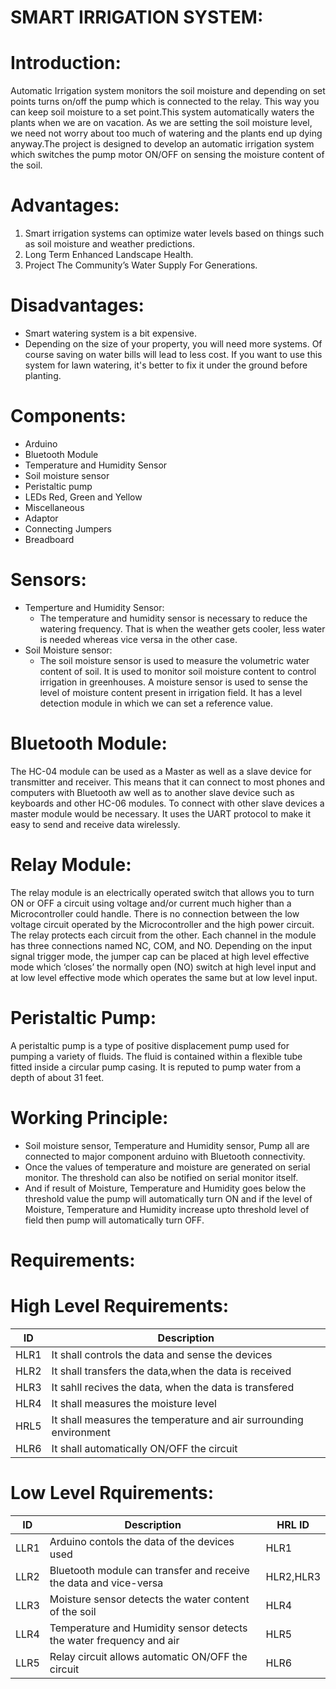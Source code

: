 # SMART IRRIGATION SYSTEM:

# Introduction:
Automatic Irrigation system monitors the soil moisture and depending on set points turns on/off the pump which is connected to the relay. This way you can keep soil moisture to a set point.This system automatically waters the plants when we are on vacation. As we are setting the soil moisture level, we need not worry about too much of watering and the plants end up dying anyway.The project is designed to develop an automatic irrigation system which switches the pump motor ON/OFF on sensing the moisture content of the soil.

# Advantages:
  1. Smart irrigation systems can optimize water levels based on things such as soil moisture and weather predictions.
  2. Long Term Enhanced Landscape Health.
  3. Project The Community’s Water Supply For Generations.

# Disadvantages:
  * Smart watering system is a bit expensive.
  * Depending on the size of your property, you will need more systems. Of course saving on water bills will lead to less cost. If you want to use this system for lawn watering, it's better to fix it under the ground before planting.

# Components:
  * Arduino
  * Bluetooth Module	
  * Temperature and Humidity Sensor	
  * Soil moisture sensor	
  * Peristaltic pump	
  * LEDs	Red, Green and Yellow	
  * Miscellaneous		
  * Adaptor	
  * Connecting Jumpers		
  * Breadboard
 
# Sensors:
   * Temperture and Humidity Sensor:
       * The temperature and humidity sensor is necessary to reduce the watering frequency. That is when the weather gets cooler, less water is needed whereas vice versa in the other case.
   * Soil Moisture sensor:
       * The soil moisture sensor is used to measure the volumetric water content of soil. It is used to monitor soil moisture content to control irrigation in greenhouses. A moisture sensor is used to sense the level of moisture content present in irrigation field. It has a level detection module in which we can set a reference value.
    
# Bluetooth Module:
The HC-04 module can be used as a Master as well as a slave device for transmitter and receiver. This means that it can connect to most phones and computers with Bluetooth aw well as to another slave device such as keyboards and other HC-06 modules. To connect with other slave devices a master module would be necessary. It uses the UART protocol to make it easy to send and receive data wirelessly.

# Relay Module:
The relay module is an electrically operated switch that allows you to turn ON or OFF a circuit using voltage and/or current much higher than a Microcontroller could handle. There is no connection between the low voltage circuit operated by the Microcontroller and the high power circuit. The relay protects each circuit from the other. Each channel in the module has three connections named NC, COM, and NO. Depending on the input signal trigger mode, the jumper cap can be placed at high level effective mode which ‘closes’ the normally open (NO) switch at high level input and at low level effective mode which operates the same but at low level input.

# Peristaltic Pump:
A peristaltic pump is a type of positive displacement pump used for pumping a variety of fluids. The fluid is contained within a flexible tube fitted inside a circular pump casing. It is reputed to pump water from a depth of about 31 feet.

# Working Principle:
  * Soil moisture sensor, Temperature and Humidity sensor, Pump all are connected to major component arduino with Bluetooth connectivity.
  * Once the values of temperature and moisture are generated on serial monitor. The threshold can also be notified on serial monitor itself.
  *  And if result of Moisture, Temperature and Humidity goes below the threshold value the pump will automatically turn ON and if the level of Moisture, Temperature and Humidity increase upto threshold level of field then pump will automatically turn OFF.

# Requirements:
# High Level Requirements:
ID   |        Description
---- | -----------------------------------------------------------------------
HLR1 |   It shall controls the data and sense the devices
HLR2 |   It shall transfers the data,when the data is received
HLR3 |   It sahll recives the data, when the data is transfered
HLR4 |   It shall measures the moisture level
HRL5 |   It shall measures the temperature and air surrounding environment
HLR6 |   It shall automatically ON/OFF the circuit

# Low Level Rquirements:
ID   |        Description                                                    | HRL ID
---- | --------------------------------------------------------------------- | -------------
LLR1 |   Arduino contols the data of the devices used                        |  HLR1
LLR2 |   Bluetooth module can transfer and receive the data and vice-versa   |  HLR2,HLR3
LLR3 |   Moisture sensor detects the water content of the soil               |  HLR4
LLR4 |   Temperature and Humidity sensor detects the water frequency and air |  HLR5
LLR5 |   Relay circuit allows automatic ON/OFF the circuit                   |  HLR6

 

